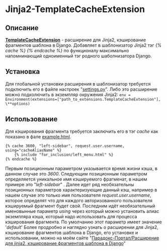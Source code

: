 # Jinja2-TemplateCacheExtension

## Описание
**[TemplateCacheExtension](jinja2_extension.py )** - расширение для Jinja2, кэширование фрагментов шаблона в Django. Добавляет в шаблонизатор Jinja2 тэг *{% cache %} {% endcache %}* по функционалу максимально напомнинающий одноименный тэг родного шаболнизатора Django.

## Установка
Для глобальной установки расширения в шаблонизатор требуется подключить его в файле настроек "[settings.py](settings.py)". Либо это расширение можно подколючить в экземпляр окружения Jinja2: 
`env = Environment(extensions=["path_to_extensions.TemplateCacheExtension"], \**options)`

## Использование
Для кэширования фрагмента требуется заключить его в тэг *cache* как показано в фале [example.html](example.html).
```
{% cache 3600, "left-sidebar", request.user.username, using="cacheAliasName" %}
    {% include "for_inclusion/left_menu.html" %}
{% endcache %}
```
Первым позиционным параметром указывается время жизни кэша, в данном случае это *3600*. Следующим позиционным параметром определяется уникальное имя кэшируемого фрагменат, в нашем примере это "*left-sidebar*" . Далее идет ряд необязательны позиционных параметров характеризующие данный кэш, например в нашем случае это только имя пользователя *request.user.username*, которое определят что для каждого авторизованного пользователя кэшируемый фрагмент будет свой. Последним идёт необязательный именовынные параметр *using* через который можно установить алиас экземпляра кэша, который надо использовать для процесса кэширования фрагмента. По умолчанию этот параметр имеет значение '*default*'
Более продробно и наглядно узнать о расширении для Jinja2, кэширование фрагментов шаблона в Django, его установке и использовании, можно на моём сайте "[Парадокс-Портал/Расширение для jinja2, кэширование фрагментов шаблона в Django](http://www.paradox-portal.ru/blog/article/8-rasshirenie_dlya_jinja2_keshirovanie_fragmentov_shablona_v_django)"
